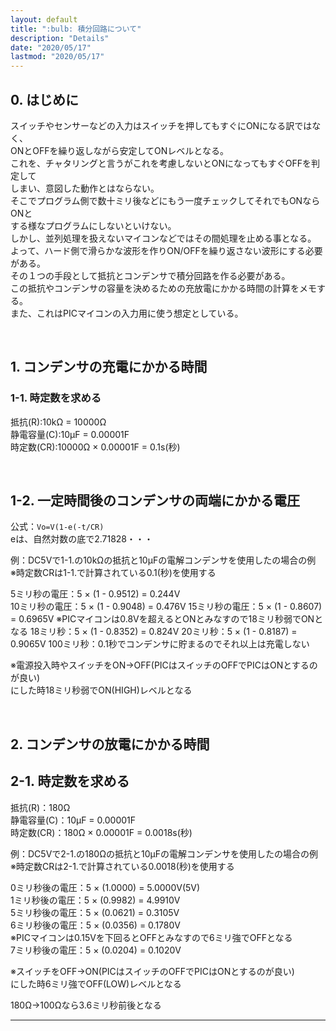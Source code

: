 ```yaml
---
layout: default
title: ":bulb: 積分回路について"
description: "Details"
date: "2020/05/17"
lastmod: "2020/05/17"
---
```


## 0. はじめに

スイッチやセンサーなどの入力はスイッチを押してもすぐにONになる訳ではなく、  
ONとOFFを繰り返しながら安定してONレベルとなる。  
これを、チャタリングと言うがこれを考慮しないとONになってもすぐOFFを判定して  
しまい、意図した動作とはならない。  
そこでプログラム側で数十ミリ後などにもう一度チェックしてそれでもONならONと  
する様なプログラムにしないといけない。  
しかし、並列処理を扱えないマイコンなどではその間処理を止める事となる。  
よって、ハード側で滑らかな波形を作りON/OFFを繰り返さない波形にする必要がある。  
その１つの手段として抵抗とコンデンサで積分回路を作る必要がある。  
この抵抗やコンデンサの容量を決めるための充放電にかかる時間の計算をメモする。  
また、これはPICマイコンの入力用に使う想定としている。  

<br />

## 1. コンデンサの充電にかかる時間

### 1-1. 時定数を求める

抵抗(R):10kΩ = 10000Ω  
静電容量(C):10μF = 0.00001F  
時定数(CR):10000Ω × 0.00001F = 0.1s(秒)  

<br />

## 1-2. 一定時間後のコンデンサの両端にかかる電圧

公式：`Vo=V(1-e(-t/CR)`  
eは、自然対数の底で2.71828・・・  

例：DC5Vで1-1.の10kΩの抵抗と10μFの電解コンデンサを使用したの場合の例  
※時定数CRは1-1.で計算されている0.1(秒)を使用する  

5ミリ秒の電圧：5 × (1 - 0.9512) = 0.244V  
10ミリ秒の電圧：5 × (1 - 0.9048) = 0.476V
15ミリ秒の電圧：5 × (1 - 0.8607) = 0.6965V
※PICマイコンは0.8Vを超えるとONとみなすので18ミリ秒弱でONとなる
18ミリ秒：5 × (1 - 0.8352) = 0.824V
20ミリ秒：5 × (1 - 0.8187) = 0.9065V
100ミリ秒：0.1秒でコンデンサに貯まるのでそれ以上は充電しない  

※電源投入時やスイッチをON→OFF(PICはスイッチのOFFでPICはONとするのが良い)  
にした時18ミリ秒弱でON(HIGH)レベルとなる　　

<br />

## 2. コンデンサの放電にかかる時間

## 2-1. 時定数を求める

抵抗(R)：180Ω  
静電容量(C)：10μF = 0.00001F  
時定数(CR)：180Ω × 0.00001F = 0.0018s(秒)  

例：DC5Vで2-1.の180Ωの抵抗と10μFの電解コンデンサを使用したの場合の例  
※時定数CRは2-1.で計算されている0.0018(秒)を使用する  

0ミリ秒後の電圧：5 × (1.0000) = 5.0000V(5V)  
1ミリ秒後の電圧：5 × (0.9982) = 4.9910V  
5ミリ秒後の電圧：5 × (0.0621) = 0.3105V  
6ミリ秒後の電圧：5 × (0.0356) = 0.1780V  
※PICマイコンは0.15Vを下回るとOFFとみなすので6ミリ強でOFFとなる  
7ミリ秒後の電圧：5 × (0.0204) = 0.1020V  

※スイッチをOFF→ON(PICはスイッチのOFFでPICはONとするのが良い)  
にした時6ミリ強でOFF(LOW)レベルとなる　

180Ω→100Ωなら3.6ミリ秒前後となる  

* * *
